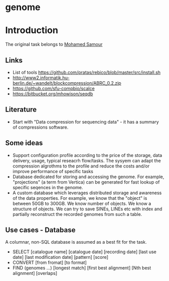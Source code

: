 # genome 

# Introduction

The original task belongs to [Mohamed Samour](https://www.linkedin.com/in/mohamed-samour-63794235/) 

## Links 

*  List of tools https://github.com/pratas/rebico/blob/master/src/install.sh
*  http://www2.informatik.hu-berlin.de/~wandelt/blockcompression/ABRC_0.2.zip
*  https://github.com/sfu-compbio/scalce
*  https://bitbucket.org/mhowison/seqdb


## Literature 

*  Start with "Data compression for sequencing data" - it has a summary of compressions software.

## Some ideas

*  Support configuration profile according to the price of the storage, data delivery, usage, typical reseacrh flow/tasks. The sysyem can adapt the compression algrothms to the profile and reduce the costs and/or improve performance of specific tasks
*  Database dedicated for storing and accessing the genome. For example, "projections" (a term from Vertica) can be generated for fast lookup of specific seqences in the genome. 
*  A custom database which leverages distributed storage and awareness of the data properties. For example, we know that the "object" is between 50GB to 300GB. We know number of objects. We know a structure of objects. We can try to save SINEs, LINEs etc with index and partially reconstruct the recorded genomes from such a table.


## Use cases - Database

A columnar, non-SQL database is assumed as a best fit for the task.

*  SELECT [catalogue name] [catalogue date] [recording date] [last use date] [last modification date] [pattern] [score]
*  CONVERT [from fromat] [to format]
*  FIND (genomes ...) [longest match] [first best alignment] [Nth best alignment] [overlaps]
